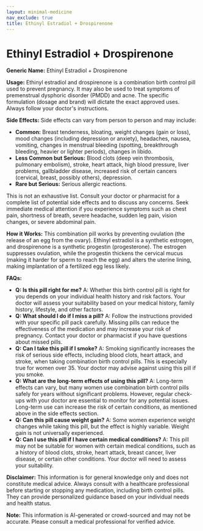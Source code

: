 ```yaml
---
layout: minimal-medicine
nav_exclude: true
title: Ethinyl Estradiol + Drospirenone
---
```


# Ethinyl Estradiol + Drospirenone

**Generic Name:** Ethinyl Estradiol + Drospirenone

**Usage:**  Ethinyl estradiol and drospirenone is a combination birth control pill used to prevent pregnancy.  It may also be used to treat symptoms of premenstrual dysphoric disorder (PMDD) and acne.  The specific formulation (dosage and brand) will dictate the exact approved uses.  Always follow your doctor's instructions.

**Side Effects:**  Side effects can vary from person to person and may include:

* **Common:**  Breast tenderness, bloating, weight changes (gain or loss), mood changes (including depression or anxiety), headaches, nausea, vomiting, changes in menstrual bleeding (spotting, breakthrough bleeding, heavier or lighter periods), changes in libido.
* **Less Common but Serious:**  Blood clots (deep vein thrombosis, pulmonary embolism), stroke, heart attack, high blood pressure, liver problems, gallbladder disease, increased risk of certain cancers (cervical, breast, possibly others), depression.
* **Rare but Serious:**  Serious allergic reactions.

This is not an exhaustive list. Consult your doctor or pharmacist for a complete list of potential side effects and to discuss any concerns.  Seek immediate medical attention if you experience symptoms such as chest pain, shortness of breath, severe headache, sudden leg pain, vision changes, or severe abdominal pain.


**How it Works:**  This combination pill works by preventing ovulation (the release of an egg from the ovary).  Ethinyl estradiol is a synthetic estrogen, and drospirenone is a synthetic progestin (progesterone).  The estrogen suppresses ovulation, while the progestin thickens the cervical mucus (making it harder for sperm to reach the egg) and alters the uterine lining, making implantation of a fertilized egg less likely.


**FAQs:**

* **Q: Is this pill right for me?** A:  Whether this birth control pill is right for you depends on your individual health history and risk factors.  Your doctor will assess your suitability based on your medical history, family history, lifestyle, and other factors.
* **Q: What should I do if I miss a pill?** A:  Follow the instructions provided with your specific pill pack carefully.  Missing pills can reduce the effectiveness of the medication and may increase your risk of pregnancy. Contact your doctor or pharmacist if you have questions about missed pills.
* **Q: Can I take this pill if I smoke?** A: Smoking significantly increases the risk of serious side effects, including blood clots, heart attack, and stroke, when taking combination birth control pills.  This is especially true for women over 35. Your doctor may advise against using this pill if you smoke.
* **Q: What are the long-term effects of using this pill?** A: Long-term effects can vary, but many women use combination birth control pills safely for years without significant problems.  However, regular check-ups with your doctor are essential to monitor for any potential issues.  Long-term use can increase the risk of certain conditions, as mentioned above in the side effects section.
* **Q: Can this pill cause weight gain?** A: Some women experience weight changes while taking this pill, but the effect is highly variable.  Weight gain is not universally experienced.
* **Q:  Can I use this pill if I have certain medical conditions?** A:  This pill may not be suitable for women with certain medical conditions, such as a history of blood clots, stroke, heart attack, breast cancer, liver disease, or certain other conditions.  Your doctor will need to assess your suitability.


**Disclaimer:** This information is for general knowledge only and does not constitute medical advice.  Always consult with a healthcare professional before starting or stopping any medication, including birth control pills.  They can provide personalized guidance based on your individual needs and health status.


**Note:** This information is AI-generated or crowd-sourced and may not be accurate. Please consult a medical professional for verified advice.